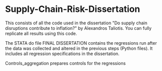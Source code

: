 # Supply-Chain-Risk-Dissertation
This consists of all the code used in the dissertation "Do supply chain disruptions contribute to inflation?" by Alexandros Taliotis. You can fully replicate all results using this code.

The STATA do file FINAL DISSERTATION contains the regressions run after the data was collected and altered in the previous steps (Python files). It includes all regression specifications in the dissertation.

Controls_aggregation prepares controls for the regressions
